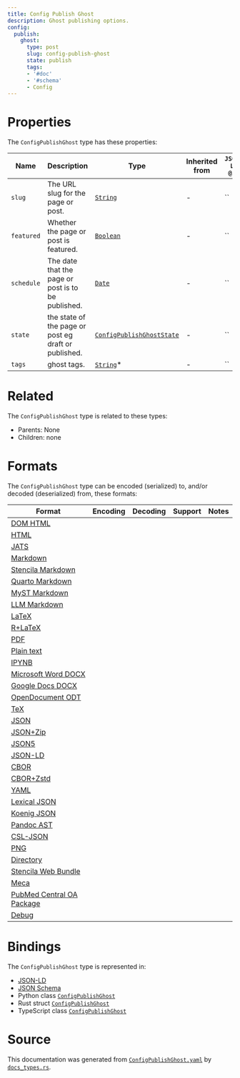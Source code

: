 ```yaml
---
title: Config Publish Ghost
description: Ghost publishing options.
config:
  publish:
    ghost:
      type: post
      slug: config-publish-ghost
      state: publish
      tags:
      - '#doc'
      - '#schema'
      - Config
---
```


# Properties

The `ConfigPublishGhost` type has these properties:

| Name       | Description                                          | Type                                                                                                    | Inherited from | `JSON-LD @id` | Aliases |
| ---------- | ---------------------------------------------------- | ------------------------------------------------------------------------------------------------------- | -------------- | ------------- | ------- |
| `slug`     | The URL slug for the page or post.                   | [`String`](https://stencila.ghost.io/docs/reference/schema/string)                                      | -              | ``            | -       |
| `featured` | Whether the page or post is featured.                | [`Boolean`](https://stencila.ghost.io/docs/reference/schema/boolean)                                    | -              | ``            | -       |
| `schedule` | The date that the page or post is to be published.   | [`Date`](https://stencila.ghost.io/docs/reference/schema/date)                                          | -              | ``            | -       |
| `state`    | the state of the page or post eg draft or published. | [`ConfigPublishGhostState`](https://stencila.ghost.io/docs/reference/schema/config-publish-ghost-state) | -              | ``            | -       |
| `tags`     | ghost tags.                                          | [`String`](https://stencila.ghost.io/docs/reference/schema/string)*                                     | -              | ``            | `tag`   |

# Related

The `ConfigPublishGhost` type is related to these types:

- Parents: None
- Children: none

# Formats

The `ConfigPublishGhost` type can be encoded (serialized) to, and/or decoded (deserialized) from, these formats:

| Format                                                                              | Encoding | Decoding | Support | Notes |
| ----------------------------------------------------------------------------------- | -------- | -------- | ------- | ----- |
| [DOM HTML](https://stencila.ghost.io/docs/reference/formats/dom.html)               |          |          |         |
| [HTML](https://stencila.ghost.io/docs/reference/formats/html)                       |          |          |         |
| [JATS](https://stencila.ghost.io/docs/reference/formats/jats)                       |          |          |         |
| [Markdown](https://stencila.ghost.io/docs/reference/formats/md)                     |          |          |         |
| [Stencila Markdown](https://stencila.ghost.io/docs/reference/formats/smd)           |          |          |         |
| [Quarto Markdown](https://stencila.ghost.io/docs/reference/formats/qmd)             |          |          |         |
| [MyST Markdown](https://stencila.ghost.io/docs/reference/formats/myst)              |          |          |         |
| [LLM Markdown](https://stencila.ghost.io/docs/reference/formats/llmd)               |          |          |         |
| [LaTeX](https://stencila.ghost.io/docs/reference/formats/latex)                     |          |          |         |
| [R+LaTeX](https://stencila.ghost.io/docs/reference/formats/rnw)                     |          |          |         |
| [PDF](https://stencila.ghost.io/docs/reference/formats/pdf)                         |          |          |         |
| [Plain text](https://stencila.ghost.io/docs/reference/formats/text)                 |          |          |         |
| [IPYNB](https://stencila.ghost.io/docs/reference/formats/ipynb)                     |          |          |         |
| [Microsoft Word DOCX](https://stencila.ghost.io/docs/reference/formats/docx)        |          |          |         |
| [Google Docs DOCX](https://stencila.ghost.io/docs/reference/formats/gdocx)          |          |          |         |
| [OpenDocument ODT](https://stencila.ghost.io/docs/reference/formats/odt)            |          |          |         |
| [TeX](https://stencila.ghost.io/docs/reference/formats/tex)                         |          |          |         |
| [JSON](https://stencila.ghost.io/docs/reference/formats/json)                       |          |          |         |
| [JSON+Zip](https://stencila.ghost.io/docs/reference/formats/json.zip)               |          |          |         |
| [JSON5](https://stencila.ghost.io/docs/reference/formats/json5)                     |          |          |         |
| [JSON-LD](https://stencila.ghost.io/docs/reference/formats/jsonld)                  |          |          |         |
| [CBOR](https://stencila.ghost.io/docs/reference/formats/cbor)                       |          |          |         |
| [CBOR+Zstd](https://stencila.ghost.io/docs/reference/formats/cbor.zstd)             |          |          |         |
| [YAML](https://stencila.ghost.io/docs/reference/formats/yaml)                       |          |          |         |
| [Lexical JSON](https://stencila.ghost.io/docs/reference/formats/lexical)            |          |          |         |
| [Koenig JSON](https://stencila.ghost.io/docs/reference/formats/koenig)              |          |          |         |
| [Pandoc AST](https://stencila.ghost.io/docs/reference/formats/pandoc)               |          |          |         |
| [CSL-JSON](https://stencila.ghost.io/docs/reference/formats/csl)                    |          |          |         |
| [PNG](https://stencila.ghost.io/docs/reference/formats/png)                         |          |          |         |
| [Directory](https://stencila.ghost.io/docs/reference/formats/directory)             |          |          |         |
| [Stencila Web Bundle](https://stencila.ghost.io/docs/reference/formats/swb)         |          |          |         |
| [Meca](https://stencila.ghost.io/docs/reference/formats/meca)                       |          |          |         |
| [PubMed Central OA Package](https://stencila.ghost.io/docs/reference/formats/pmcoa) |          |          |         |
| [Debug](https://stencila.ghost.io/docs/reference/formats/debug)                     |          |          |         |

# Bindings

The `ConfigPublishGhost` type is represented in:

- [JSON-LD](https://stencila.org/ConfigPublishGhost.jsonld)
- [JSON Schema](https://stencila.org/ConfigPublishGhost.schema.json)
- Python class [`ConfigPublishGhost`](https://github.com/stencila/stencila/blob/main/python/python/stencila/types/config_publish_ghost.py)
- Rust struct [`ConfigPublishGhost`](https://github.com/stencila/stencila/blob/main/rust/schema/src/types/config_publish_ghost.rs)
- TypeScript class [`ConfigPublishGhost`](https://github.com/stencila/stencila/blob/main/ts/src/types/ConfigPublishGhost.ts)

# Source

This documentation was generated from [`ConfigPublishGhost.yaml`](https://github.com/stencila/stencila/blob/main/schema/ConfigPublishGhost.yaml) by [`docs_types.rs`](https://github.com/stencila/stencila/blob/main/rust/schema-gen/src/docs_types.rs).
